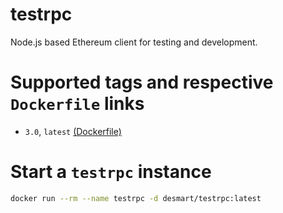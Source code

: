 # testrpc
Node.js based Ethereum client for testing and development.

# Supported tags and respective `Dockerfile` links

* `3.0`, `latest` [(Dockerfile)](https://github.com/DeDocker/testrpc/blob/master/3.0/Dockerfile)

# Start a `testrpc` instance

```bash
docker run --rm --name testrpc -d desmart/testrpc:latest
```